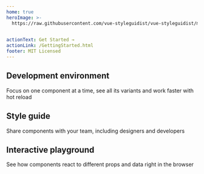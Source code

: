 ```yaml
---
home: true
heroImage: >-
  https://raw.githubusercontent.com/vue-styleguidist/vue-styleguidist/master/assets/logo.png
  

actionText: Get Started →
actionLink: /GettingStarted.html
footer: MIT Licensed
---
```


<div class="features">
  <div class="feature">
    <h2>Development environment</h2>
    <p>Focus on one component at a time, see all its variants and work faster with hot reload</p>
  </div>

  <div class="feature">
    <h2>Style guide</h2>
    <p>Share components with your team, including designers and developers</p>
  </div>

  <div class="feature">
    <h2>Interactive playground</h2>
    <p>See how components react to different props and data right in the browser</p>
  </div>
</div>
